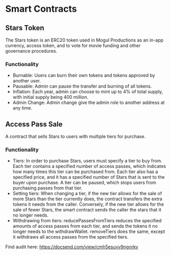 #  Smart Contracts


## Stars Token
The Stars token is an ERC20 token used in Mogul Productions as an in-app currency, access token, and to vote for movie funding and other governance procedures.

### Functionality
- Burnable: Users can burn their own tokens and tokens approved by another user.
- Pausable: Admin can pause the transfer and burning of all tokens.
- Inflation: Each year, admin can choose to mint up to 4% of total supply, with initial supply being 400 million.
- Admin Change: Admin change give the admin role to another address at any time.

## Access Pass Sale
A contract that sells Stars to users with multiple tiers for purchase.

### Functionality
- Tiers: In order to purchase Stars, users must specify a tier to buy from. Each tier contains a specified number of access passes, which indicates how many times this tier can be purchased from. Each tier also has a specified price, and it has a specified number of Stars that is sent to the buyer upon purchase. A tier can be paused, which stops users from purchasing passes from that tier.
- Setting tiers: When changing a tier, if the new tier allows for the sale of more Stars than the tier currently does, the contract transfers the extra tokens it needs from the caller. Conversely, if the new tier allows for the sale of fewer Stars, the smart contract sends the caller the stars that it no longer needs.
- Withdrawing from tiers: reducePassesFromTiers reduces the specified amounts of access passes from each tier, and sends the tokens it no longer needs to the withdrawWallet. removeTiers does the same, except it withdraws all access passes from the specified tiers.

Find audit here: https://docsend.com/view/cmh5esuvv9ngnrkv

